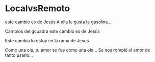 # LocalvsRemoto

este cambio es de Jesús 
A ella le gusta la gasolina...

Cambios del gcuadra
este cambio es de Jesús

Este cambio lo estoy en la rama de Jesus

Como una ola, tu amor se fue como una ola...
Se nos rompió el amor de tanto usarlo...


